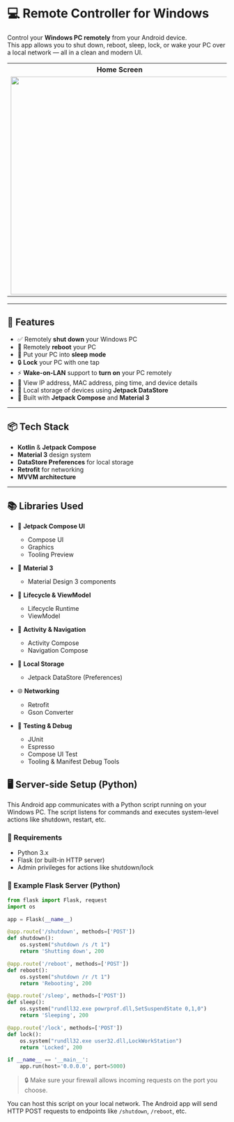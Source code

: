 # 💻 Remote Controller for Windows

Control your **Windows PC remotely** from your Android device.  
This app allows you to shut down, reboot, sleep, lock, or wake your PC over a local network — all in a clean and modern UI.

<table>
  <tr>
    <th>Home Screen</th>
  </tr>

  <tr>
    <td><img src="https://github.com/user-attachments/assets/c33b39f5-201d-4083-ad19-5d4fd4aa06f1" height="500"></td>
  </tr>
</table>

---

## 🚀 Features

- ✅ Remotely **shut down** your Windows PC  
- 🔁 Remotely **reboot** your PC  
- 🌙 Put your PC into **sleep mode**  
- 🔒 **Lock** your PC with one tap  
- ⚡ **Wake-on-LAN** support to **turn on** your PC remotely  
- 📡 View IP address, MAC address, ping time, and device details  
- 💾 Local storage of devices using **Jetpack DataStore**  
- 📱 Built with **Jetpack Compose** and **Material 3**

---

## 📦 Tech Stack

- **Kotlin** & **Jetpack Compose**
- **Material 3** design system
- **DataStore Preferences** for local storage
- **Retrofit** for networking 
- **MVVM architecture**

---
## 📚 Libraries Used

- 🎨 **Jetpack Compose UI**
  - Compose UI
  - Graphics
  - Tooling Preview

- 🧱 **Material 3**
  - Material Design 3 components

- 🔄 **Lifecycle & ViewModel**
  - Lifecycle Runtime
  - ViewModel

- 📲 **Activity & Navigation**
  - Activity Compose
  - Navigation Compose

- 💾 **Local Storage**
  - Jetpack DataStore (Preferences)

- 🌐 **Networking**
  - Retrofit
  - Gson Converter

- 🧪 **Testing & Debug**
  - JUnit
  - Espresso
  - Compose UI Test
  - Tooling & Manifest Debug Tools


## 🖥️ Server-side Setup (Python)

This Android app communicates with a Python script running on your Windows PC. The script listens for commands and executes system-level actions like shutdown, restart, etc.

### 🔧 Requirements

- Python 3.x  
- Flask (or built-in HTTP server)  
- Admin privileges for actions like shutdown/lock  

### 📜 Example Flask Server (Python)

```python
from flask import Flask, request
import os

app = Flask(__name__)

@app.route('/shutdown', methods=['POST'])
def shutdown():
    os.system("shutdown /s /t 1")
    return 'Shutting down', 200

@app.route('/reboot', methods=['POST'])
def reboot():
    os.system("shutdown /r /t 1")
    return 'Rebooting', 200

@app.route('/sleep', methods=['POST'])
def sleep():
    os.system("rundll32.exe powrprof.dll,SetSuspendState 0,1,0")
    return 'Sleeping', 200

@app.route('/lock', methods=['POST'])
def lock():
    os.system("rundll32.exe user32.dll,LockWorkStation")
    return 'Locked', 200

if __name__ == '__main__':
    app.run(host='0.0.0.0', port=5000)
```

> 🔒 Make sure your firewall allows incoming requests on the port you choose.

You can host this script on your local network. The Android app will send HTTP POST requests to endpoints like `/shutdown`, `/reboot`, etc.


